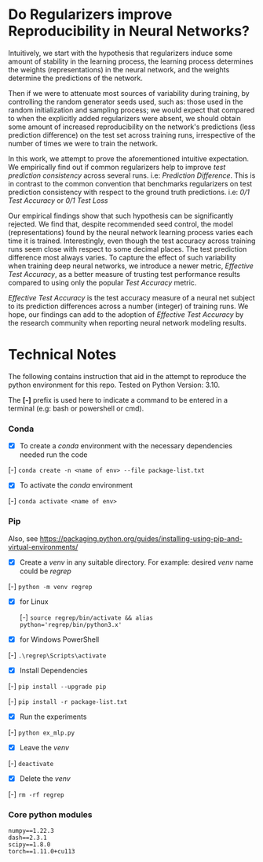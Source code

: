 # Do Regularizers improve Reproducibility in Neural Networks?


Intuitively, we start with the hypothesis that regularizers induce some amount of stability in the learning process, the learning process determines the weights (representations) in the neural network, and the weights determine the predictions of the network.

Then if we were to attenuate most sources of variability during training, by controlling the random generator seeds used, such as: those used in the random initialization and sampling process; we would expect that compared to when the explicitly added regularizers were absent, we should obtain some amount of increased reproducibility on the network's predictions (less prediction difference) on the test set across training runs, irrespective of the number of times we were to train the network.

<!-- % by empirically finding out if commonly used regularizers help to improve test prediction consistency (or reduce prediction difference) across several training runs. -->

In this work, we attempt to prove the aforementioned intuitive expectation. We empirically find out if common regularizers help to improve
*test prediction consistency* across several runs. i.e: *Prediction Difference*. This is in contrast to the common convention that benchmarks regularizers on test prediction consistency with respect to the ground truth predictions. i.e: *0/1 Test Accuracy* or *0/1 Test Loss*


Our empirical findings show that such hypothesis can be significantly rejected. We find that, despite recommended seed control, the model (representations) found by the neural network learning process varies each time it is trained. Interestingly, even though the test accuracy across training runs seem close with respect to some decimal places. The test prediction difference most always varies. To capture the effect of such variability when training deep neural networks, we introduce a newer metric, *Effective Test Accuracy*, as a better measure of trusting test performance results compared to using only the popular *Test Accuracy* metric.

*Effective Test Accuracy*  is the test accuracy measure of a neural net subject to its prediction differences across a number (integer) of training runs. We hope, our findings can add to the adoption of *Effective Test Accuracy* by the research community when reporting neural network modeling results.



# Technical Notes

The following contains instruction that aid in the attempt to reproduce the python environment for this repo. Tested on Python Version: 3.10.

The **[-]** prefix is used here to indicate a command to be entered in a terminal (e.g: bash or powershell or cmd).

### Conda

- [x] To create a *conda* environment with the necessary dependencies needed run the code

[-] ```conda create -n <name of env> --file package-list.txt```

- [x] To activate the *conda* environment

[-] ```conda activate <name of env>``` 

### Pip

Also, see https://packaging.python.org/guides/installing-using-pip-and-virtual-environments/


- [x] Create a *venv* in any suitable directory. For example: desired *venv* name could be *regrep*

[-] ``` python -m venv regrep ```

- [x] for Linux

  [-] ``` source regrep/bin/activate && alias python='regrep/bin/python3.x' ```

- [x]  for Windows PowerShell

  [-] ```.\regrep\Scripts\activate```  

- [x] Install Dependencies

[-] ```pip install --upgrade pip```

[-] ```pip install -r package-list.txt```


- [x] Run the experiments

[-] ```python ex_mlp.py```

- [x] Leave the *venv*

[-] ```deactivate```

- [x] Delete the *venv*

[-] ```rm -rf regrep```


### Core python modules 
```
numpy==1.22.3
dash==2.3.1
scipy==1.8.0
torch==1.11.0+cu113
```
